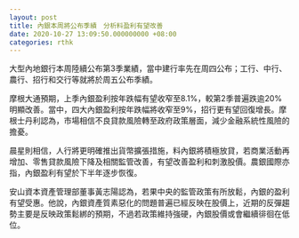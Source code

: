 ```yaml
---
layout: post
title: 內銀本周將公布季績　分析料盈利有望改善
date: 2020-10-27 13:09:50.000000000 +08:00
categories: rthk
---
```


大型內地銀行本周陸續公布第3季業績，當中建行率先在周四公布；工行、中行、農行、招行和交行等就將於周五公布季績。

摩根大通預期，上季內銀盈利按年跌幅有望收窄至8.1%，較第2季普遍跌逾20%明顯改善。當中，四大內銀盈利按年跌幅將收窄至9%，招行更有望回復增長。摩根士丹利認為，市場相信不良貸款風險轉至政府政策層面，減少金融系統性風險的擔憂。

晨星則相信，人行將更明確推出貨幣擴張措施，料內銀將積極放貸，若商業活動再增加、零售貸款風險下降及相關監管改善，有望改善盈利和刺激股價。農銀國際亦指，內銀盈利有望於下半年逐步恢復。

安山資本資產管理部董事黃志陽認為，若果中央的監管政策有所放鬆，內銀的盈利有望受惠。他說，內銀資產質素惡化的問題普遍已經反映在股價上，近期的反彈趨勢主要是反映政策鬆綁的預期，不過若政策維持強硬，內銀股價或會繼續徘徊在低位。
